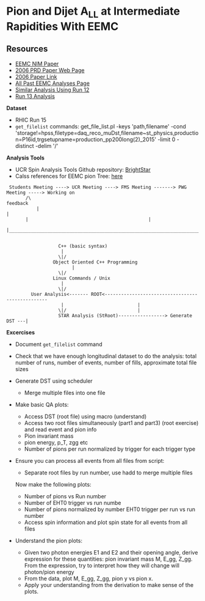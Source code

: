 Pion and Dijet A<sub>LL</sub> at Intermediate Rapidities With EEMC
===================================================================

Resources
----------

- [EEMC NIM Paper](https://www.star.bnl.gov/public/tpc/NimPapers/endcap/eemc_nim.pdf) 
- [2006 PRD Paper Web Page](https://drupal.star.bnl.gov/STAR/blog/drach09/2013/feb/28/2006-eemc-neutral-pions-paper-home-page)
- [2006 Paper Link](https://journals.aps.org/prd/abstract/10.1103/PhysRevD.89.012001)
- [All Past EEMC Analyses Page](https://drupal.star.bnl.gov/STAR/book/export/html/10124)
- [Similar Analysis Using Run 12](https://drupal.star.bnl.gov/STAR/system/files/run12EndcapDijetPreliminary.pdf)
- [Run 13 Analysis](https://drupal.star.bnl.gov/STAR/system/files/Amilkar_Poster_RHIC%2526AGS2019_v2.pdf)

**Dataset**
- RHIC Run 15
- `get_filelist` commands: get_file_list.pl -keys 'path,filename' -cond 'storage!=hpss,filetype=daq_reco_muDst,filename~st_physics,production=P16id,trgsetupname=production_pp200long(2)_2015' -limit 0 -      distinct -delim '/'

**Analysis Tools**

- UCR Spin Analysis Tools Github repository: [BrightStar](https://github.com/latifkabir/BrightSTAR)
- Calss references for EEMC pion Tree: [here](https://www.star.bnl.gov/webdata/dox/html/dir_f55c6bc819b98feb2a7a93228ad627a8.html)

```
 Students Meeting ----> UCR Meeting ----> FMS Meeting -------> PWG Meeting -----> Working on
   	   /\ 	    	      	      	    			     	     	    feedback
     	   | 	    	      	      	    			     	     	    	|   
	   |				         					|
	   |____________________________________________________________________________|
	   

			       C++ (basic syntax)
				    |
				   \|/
			     Object Oriented C++ Programming
			     	    |
				   \|/
			     Linux Commands / Unix    
				    |
				   \|/
	     User Analysis<------- ROOT<-------------------------------------------------
				    |							|
				   \|/							|						
			       STAR Analysis (StRoot)-----------------> Generate DST ---|   
```


**Excercises**

- Document `get_filelist` command

- Check that we have enough longitudinal dataset to do the analysis: total number of runs, number of events, number of fills, approximate total file sizes

- Generate DST using scheduler 
  - Merge multiple files into one file

- Make basic QA plots:
   - Access DST (root file) using macro (understand)
   - Access two root files simultaneously (part1 and part3) (root exercise) and read event and pion info
   - Pion invariant mass
   - pion energy, p_T, zgg etc
   - Number of pions per run normalized by trigger for each trigger type
  
- Ensure you can process all events from all files from script:
  - Separate root files by run number, use hadd to merge multiple files

  Now make the following plots:
  
  - Number of pions vs Run number
  - Number of EHT0 trigger vs run numbe
  - Number of pions normalized by number EHT0 trigger per run  vs run number
  - Access spin information and plot spin state for all events from all files

- Understand the pion plots:
  - Given two photon energies E1 and E2 and their opening angle, derive expression for these quantities: pion invariant mass M, E_gg, Z_gg. From the expression, try to interpret how they will change will photon/pion energy
  - From the data, plot M, E_gg, Z_gg, pion y vs pion x.
  - Apply your understanding from the derivation to make sense of the plots.



						










